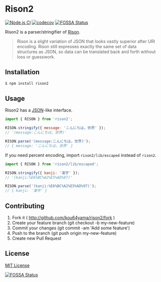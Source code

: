 # Rison2

[![Node.js CI](https://github.com/kou64yama/rison2/workflows/Node.js%20CI/badge.svg?branch=main&event=push)](https://github.com/kou64yama/rison2/actions?query=workflow:%22Node.js+CI%22+branch:main+event:push)
[![codecov](https://codecov.io/gh/kou64yama/rison2/branch/main/graph/badge.svg?token=0JNGZN3XYR)](https://codecov.io/gh/kou64yama/rison2)
[![FOSSA Status](https://app.fossa.com/api/projects/custom%2B21095%2Fgithub.com%2Fkou64yama%2Frison2.svg?type=shield)](https://app.fossa.com/projects/custom%2B21095%2Fgithub.com%2Fkou64yama%2Frison2?ref=badge_shield)

Rison2 is a parser/stringifier of
[Rison](https://github.com/Nanonid/rison).

> Rison is a slight variation of JSON that looks vastly superior after
> URI encoding. Rison still expresses exactly the same set of data
> structures as JSON, so data can be translated back and forth without
> loss or guesswork.

## Installation

```bash
$ npm install rison2
```

## Usage

Rison2 has a
[JSON](https://developer.mozilla.org/en-US/docs/Web/JavaScript/Reference/Global_Objects/JSON)-like
interface.

```js
import { RISON } from 'rison2';

RISON.stringify({ message: 'こんにちは，世界' });
// '(message:こんにちは，世界)'

RISON.parse('(message:こんにちは，世界)');
// { message: 'こんにちは，世界' }
```

If you need percent encoding, import `rison2/lib/escaped` instead of
`rison2`.

```js
import { RISON } from 'rison2/lib/escaped';

RISON.stringify({ kanji: '漢字' });
// '(kanji:%E6%BC%A2%E5%AD%97)'

RISON.parse('(kanji:%E6%BC%A2%E5%AD%97)');
// { kanji: '漢字' }
```

## Contributing

1. Fork it ( http://github.com/kou64yama/rison2/fork )
2. Create your feature branch (git checkout -b my-new-feature)
3. Commit your changes (git commit -am 'Add some feature')
4. Push to the branch (git push origin my-new-feature)
5. Create new Pull Request

## License

[MIT License](https://github.com/kou64yama/rison2/blob/main/LICENSE)

[![FOSSA Status](https://app.fossa.com/api/projects/custom%2B21095%2Fgithub.com%2Fkou64yama%2Frison2.svg?type=large)](https://app.fossa.com/projects/custom%2B21095%2Fgithub.com%2Fkou64yama%2Frison2?ref=badge_large)
